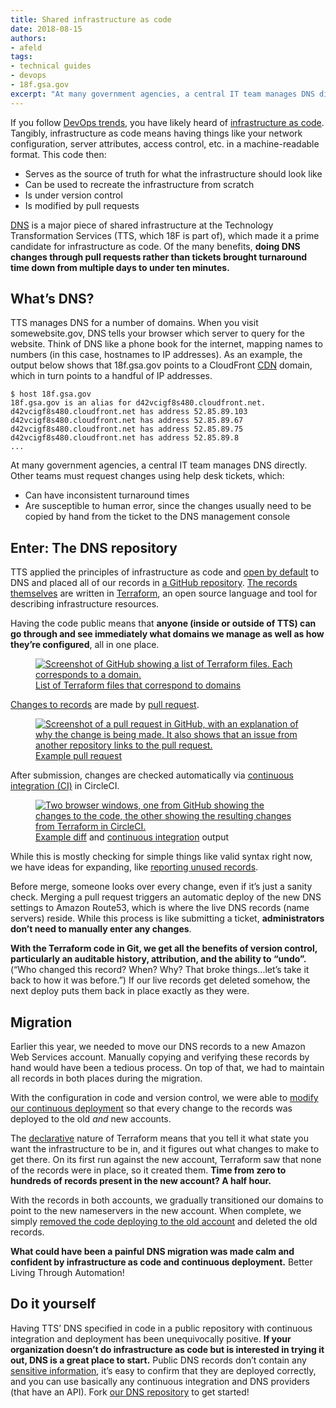 ```yaml
---
title: Shared infrastructure as code
date: 2018-08-15
authors:
- afeld
tags:
- technical guides
- devops
- 18f.gsa.gov
excerpt: "At many government agencies, a central IT team manages DNS directly. Other teams must request changes using help desk tickets, which can have inconsistent turnaround times, and are susceptible to human error. Having DNS records as code and doing changes through pull requests brought turnaround time down from multiple days to under ten minutes."
---
```


If you follow [DevOps
trends](https://modularcontracting.18f.gov/devops/), you have likely
heard of [infrastructure as
code](https://docs.microsoft.com/en-us/azure/devops/what-is-infrastructure-as-code). Tangibly, infrastructure as code means having things like your network configuration, server attributes, access control, etc. in a machine-readable format. This code then:

- Serves as the source of truth for what the infrastructure should look like
- Can be used to recreate the infrastructure from scratch
- Is under version control
- Is modified by pull requests

[DNS](https://simple.wikipedia.org/wiki/Domain_Name_System) is a major
piece of shared infrastructure at the Technology Transformation Services
(TTS, which 18F is part of), which made it a prime candidate for
infrastructure as code. Of the many benefits, **doing DNS changes
through pull requests rather than tickets brought turnaround time down from multiple days to under ten minutes.**

## What’s DNS?

TTS manages DNS for a number of domains. When you visit somewebsite.gov,
DNS tells your browser which server to query for the website. Think of
DNS like a phone book for the internet, mapping names to numbers (in
this case, hostnames to IP addresses). As an example, the
output below shows that 18f.gsa.gov points to a CloudFront [CDN](https://en.wikipedia.org/wiki/Content_delivery_network) domain, which
in turn points to a handful of IP addresses.

```
$ host 18f.gsa.gov
18f.gsa.gov is an alias for d42vcigf8s480.cloudfront.net.
d42vcigf8s480.cloudfront.net has address 52.85.89.103
d42vcigf8s480.cloudfront.net has address 52.85.89.67
d42vcigf8s480.cloudfront.net has address 52.85.89.75
d42vcigf8s480.cloudfront.net has address 52.85.89.8
...
```

At many government agencies, a central IT team manages DNS directly.
Other teams must request changes using help desk tickets, which:

- Can have inconsistent turnaround times
- Are susceptible to human error, since the changes usually need to be copied by hand from the ticket to the DNS management console

## Enter: The DNS repository

TTS applied the principles of infrastructure as code and [open by
default](https://18f.gsa.gov/open-source-policy/) to DNS and placed all
of our records in [a GitHub repository](https://github.com/18F/dns).
[The records
themselves](https://github.com/18F/dns/tree/master/terraform) are
written in [Terraform](https://www.terraform.io/), an open source
language and tool for describing infrastructure resources.

Having the code public means that **anyone (inside or outside of TTS)
can go through and see immediately what domains we manage as well as how
they’re configured**, all in one place.

<figure>
  <a href="{{ "/assets/blog/dns-post/github-terraform-files.png" | url }}">
    <img src="{{ "/assets/blog/dns-post/github-terraform-files.png" | url }}" alt="Screenshot of GitHub showing a list of Terraform files. Each corresponds to a domain."/>
  </a>
  <figcaption><a href="https://github.com/18F/dns/tree/master/terraform">List of Terraform files that correspond to domains</a></figcaption>
</figure>

[Changes to records](https://github.com/18F/dns#making-changes) are
made by [pull
request](https://github.com/18F/dns/pulls?utf8=%E2%9C%93&q=is%3Apr).

<figure>
  <a href="{{ "/assets/blog/dns-post/github-pull-request.png" | url }}">
    <img src="{{ "/assets/blog/dns-post/github-pull-request.png" | url }}" alt="Screenshot of a pull request in GitHub, with an explanation of why the change is being made. It also shows that an issue from another repository links to the pull request."/>
  </a>
  <figcaption><a href="https://github.com/18F/dns/pull/273">Example pull request</a></figcaption>
</figure>

After submission, changes are checked automatically via [continuous
integration
(CI)](https://docs.microsoft.com/en-us/azure/devops/what-is-continuous-integration) in CircleCI.

<figure>
  <a href="{{ "/assets/blog/dns-post/changes-to-code.png" | url }}">
    <img src="{{ "/assets/blog/dns-post/changes-to-code.png" | url }}" alt="Two browser windows, one from GitHub showing the changes to the code, the other showing the resulting changes from Terraform in CircleCI."/>
  </a>
  <figcaption><a href="https://github.com/18F/dns/pull/267/files">Example diff</a> and <a href="https://circleci.com/gh/18F/dns/483">continuous integration</a> output</figcaption>
</figure>

While this is mostly checking for simple things like valid syntax right now, we have ideas for expanding, like [reporting unused
records](https://github.com/18F/dns/issues/176).

Before merge, someone looks over every change, even if it’s just a
sanity check. Merging a pull request triggers an automatic deploy of the new DNS settings to Amazon Route53, which is where the live DNS records (name servers) reside. While this process is like submitting a ticket, **administrators don’t need to manually enter any changes**.

**With the Terraform code in Git, we get all the benefits of version
control, particularly an auditable history, attribution, and the ability to “undo”.** (“Who changed this record? When? Why? That broke
things...let’s take it back to how it was before.”) If our live records get deleted somehow, the next deploy puts them back in place exactly as they were.

## Migration

Earlier this year, we needed to move our DNS records to a new Amazon Web Services account. Manually copying and verifying these records by hand would have been a tedious process. On top of that, we had to maintain all records in both places during the migration.

With the configuration in code and version control, we were able to
[modify our continuous
deployment](https://github.com/18F/dns/pull/178) so that every change
to the records was deployed to the old _and_ new accounts.

The
[declarative](https://tylermcginnis.com/imperative-vs-declarative-programming/)
nature of Terraform means that you tell it what state you want the
infrastructure to be in, and it figures out what changes to make to get there. On its first run against the new account, Terraform saw that none of the records were in place, so it created them. **Time from zero to hundreds of records present in the new account? A half hour.**

With the records in both accounts, we gradually transitioned our domains to point to the new nameservers in the new account. When complete, we simply [removed the code deploying to the old
account](https://github.com/18F/dns/pull/214) and deleted the old
records.

**What could have been a painful DNS migration was made calm and
confident by infrastructure as code and continuous deployment.** Better Living Through Automation!

## Do it yourself

Having TTS’ DNS specified in code in a public repository with continuous integration and deployment has been unequivocally positive. **If your organization doesn’t do infrastructure as code but is interested in trying it out, DNS is a great place to start.** Public DNS records don’t contain any [sensitive
information](https://handbook.18f.gov/sensitive-information/), it’s
easy to confirm that they are deployed correctly, and you can use
basically any continuous integration and DNS providers (that have an
API). Fork [our DNS repository](https://github.com/18F/dns) to get
started!
